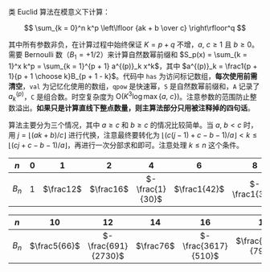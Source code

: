 类 Euclid 算法在模意义下计算：

$$
\sum_{k = 0}^n k^p \left\lfloor {ak + b \over c} \right\rfloor^q
$$

其中所有参数非负，在计算过程中始终保证 $K = p + q$ 不增，$a,\ c \geqslant 1$ 且 $b \geqslant 0$。需要 Bernoulli 数（$B_1 = +1/2$）来计算自然数幂前缀和 $S_p(x) = \sum_{k = 1}^x k^p = \sum_{k = 1}^{p + 1} a^{(p)}_k x^k$，其中 $a^{(p)}_k = \frac1{p + 1}{p + 1 \choose k}B_{p + 1 - k}$。代码中 `has` 为访问标记数组，**每次使用前需清空**，`val` 为记忆化使用的数组，`qpow` 是快速幂，`S` 是自然数幂前缀和，`A` 记录了 $a^{(p)}_k$，`C` 是组合数。时空复杂度为 $\mathrm O(K^3 \log \max\{a,\ c\})$。注意参数的范围防止整数溢出。**如果只是计算直线下整点数量，则主算法部分只用被注释掉的四句话**。

算法主要分为三个情况，其中 $a \geqslant c$ 和 $b \geqslant c$ 的情况比较简单。当 $a,\ b < c$ 时，用 $j = \lfloor (ak + b) / c \rfloor$ 进行代换，注意最终要转化为 $\lfloor (c(j - 1) + c - b - 1) / a \rfloor < k \leqslant \lfloor (cj + c - b - 1) / a \rfloor$，再进行一次分部求和即可。注意处理 $k \leqslant n$ 这个条件。

| $n$   | $0$  | $1$       | $2$       | $4$             | $6$          | $8$           |
|:-:|:-:|:-:|:-:|:-:|:-:|:-:|
| $B_n$ | $1$  | $\frac12$ | $\frac16$ | $-\frac{1}{30}$ | $\frac1{42}$ | $-\frac1{30}$ |

| $n$   | $10$         | $12$                | $14$      | $16$                | $18$                | $20$                  |
|:-:|:-:|:-:|:-:|:-:|:-:|:-:|
| $B_n$ | $\frac5{66}$ | $-\frac{691}{2730}$ | $\frac76$ | $-\frac{3617}{510}$ | $\frac{43867}{798}$ | $-\frac{174611}{330}$ |